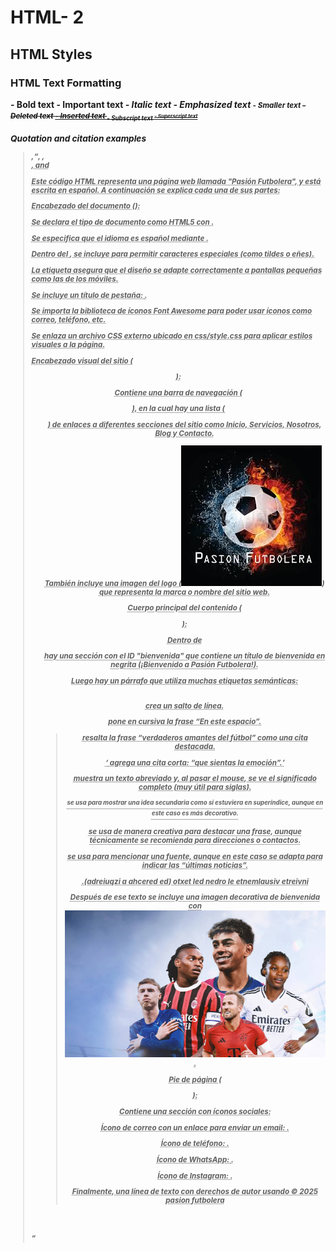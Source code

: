 # HTML- 2
## HTML Styles
### HTML Text Formatting
 <b> - Bold text
 <strong>  - Important text
 <i> - Italic text
 <em> - Emphasized text
 <small> - Smaller text
 <del> - Deleted text
 <ins> - Inserted text
 <sub> - Subscript text
 <sup> - Superscript text

 ### Quotation and citation examples
 <blockquote>,<q>, <abbr title="HyperText Markup Language">, <address>, <cite> and <bdo>

 Este código HTML representa una página web llamada "Pasión Futbolera", y está escrita en español. A continuación se explica cada una de sus partes:

Encabezado del documento (<head>):

Se declara el tipo de documento como HTML5 con <!DOCTYPE html>.

Se especifica que el idioma es español mediante <html lang="es">.

Dentro del <head>, se incluye <meta charset="UTF-8" /> para permitir caracteres especiales (como tildes o eñes).

La etiqueta <meta name="viewport" content="width=device-width, initial-scale=1.0"/> asegura que el diseño se adapte correctamente a pantallas pequeñas como las de los móviles.

Se incluye un título de pestaña: <title>Pasion Futbolera</title>.

Se importa la biblioteca de íconos Font Awesome para poder usar íconos como correo, teléfono, etc.

Se enlaza un archivo CSS externo ubicado en css/style.css para aplicar estilos visuales a la página.

Encabezado visual del sitio (<header>):

Contiene una barra de navegación (<nav>), en la cual hay una lista (<ul>) de enlaces a diferentes secciones del sitio como Inicio, Servicios, Nosotros, Blog y Contacto.

También incluye una imagen del logo (<img src="img/logo.png">) que representa la marca o nombre del sitio web.

Cuerpo principal del contenido (<main>):

Dentro de <main> hay una sección con el ID "bienvenida" que contiene un título de bienvenida en negrita (<strong><b>¡Bienvenido a Pasión Futbolera!</b></strong>).

Luego hay un párrafo que utiliza muchas etiquetas semánticas:

<br> crea un salto de línea.

<i> pone en cursiva la frase “En este espacio”.

<blockquote> resalta la frase “verdaderos amantes del fútbol” como una cita destacada.

<q> agrega una cita corta: “que sientas la emoción”.

<abbr title="HyperText Markup Language"> muestra un texto abreviado y, al pasar el mouse, se ve el significado completo (muy útil para siglas).

<sup> se usa para mostrar una idea secundaria como si estuviera en superíndice, aunque en este caso es más decorativo.

<address> se usa de manera creativa para destacar una frase, aunque técnicamente se recomienda para direcciones o contactos.

<cite> se usa para mencionar una fuente, aunque en este caso se adapta para indicar las “últimas noticias”.

<bdo dir="rtl"> invierte visualmente el orden del texto (de derecha a izquierda).

Después de ese texto se incluye una imagen decorativa de bienvenida con <img src="img/bien.png">.

Pie de página (<footer>):

Contiene una sección con íconos sociales:

Ícono de correo con un enlace para enviar un email: <a href="mailto:..."><i class="fas fa-envelope"></i></a>.

Ícono de teléfono: <a href="tel:..."><i class="fas fa-phone"></i></a>.

Ícono de WhatsApp: <a href="https://wa.me/..."><i class="fab fa-whatsapp"></i></a>.

Ícono de Instagram: <a href="https://www.instagram.com/..."><i class="fab fa-instagram"></i></a>.

Finalmente, una línea de texto con derechos de autor usando &copy; 2025 pasion futbolera